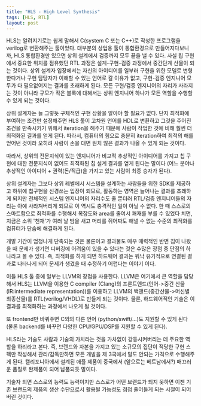 ```yaml
---
title: "HLS - High Level Synthesis"
tags: [HLS, RTL]
layout: post
---
```


HLS는 알려지기로는 쉽게 말해서 C(system C 또는 C++)로 작성한 프로그램을 verilog로 변환해주는 툴이었다. 대부분의 상업용 툴이 통합환경으로 만들어지다보니까, HLS 통합환경만 있으면 상위 설계에서 검증까지 모두 끝을 낼 수 있다. 사실 칩 구현에서 중요한 위치를 점유했던 RTL 과정은 설계-구현-검증 과정에서 중간단계 산물이 되는 것이다. 상위 설계자 입장에서는 자신의 아이디어를 일부러 구현을 위한 모델로 변형한다거나 구현 담당자가 이해할 수 있는 언어로 갈 이유가 없고, 구현-검증 엔지니어 모두가 다 필요없어지는 결과를 초래하게 된다. 모든 구현/검증 엔지니어의 자리가 사라지는 것이 아니라 규모가 작은 블록에 대해서는 상위 엔지니어 하나가 모든 역할을 수행할 수 있게 되는 것이다. 

상위 설계자는 늘 그렇듯 구체적인 구현 상황을 알아야 할 필요가 없다. 단지 최적화에 부여하는 조건만 설정해주면 HLS 툴이 고차원 언어를 HDL로 변환하고 그것을 주어진 조건을 만족시키기 위해서 iteration을 해주기 때문에 사람이 작업한 것에 비해 훨씬 더 최적화된 결과를 얻게 된다. 따라서, 컴퓨터의 힘으로 충분히 iteration하여 최적의 해를 얻어낸 것이라 오히려 사람이 손을 대면 원치 않은 결과가 나올 수 있게 되는 것이다. 

따라서, 상위의 전문지식이 있는 엔지니어가 비교적 추상적인 아이디어를 가지고 칩 구현에 대한 전문지식이 없어도 최적화된 칩 설계 결과를 얻게 된다는 말이다 (어느 분야나 추상적인 아이디어 + 권력(돈/직급)을 가지고 있는 사람이 최종 승자가 된다).

상위 설계자는 그보다 상위 레벨에서 시스템을 설계하는 사람들을 위한 SDK를 제공하고 하위에 칩구현을 신경쓰는 입장이 되므로, 활동하는 영역은 늘어나는 결과를 초래하게 되지만 전체적인 시스템 엔지니어의 자리수도 줄 뿐더러 RTL/검증 엔지니어들의 자리는 아예 사라져버리게 되므로 이 역시도 충격적인 일이 아닐 수 없다. 한 때 스스로의 스마트함으로 최적화를 수행해서 복잡도와 area를 줄여서 쾌재를 부를 수 있었다 치면, 지금은 소위 '천재'가 여러 날 밤을 새고 머리를 쥐어짜도 해낼 수 없는 수준의 최적화를 컴퓨터가 단숨에 해결하게 된다. 

개발 기간이 엄청나게 단축되는 것은 물론이고 결과물도 매우 매력적인 반면 칩이 나왔을 때 문제가 생기면 디버깅에 어려움이 있을 수 있다는 것은 수많은 장점 중 단점의 하나라고 볼 수 있다. 즉, 최적화를 하게 되면 하드웨어 결과는 워낙 유기적으로 연결된 결과로 나타나게 되어 문제가 생겼을 때 수정하기 어렵다는 이야기 이다. 

이들 HLS 툴 중에 일부는 LLVM의 장점을 사용한다. LLVM은 여기에서 큰 역할을 담당해서 HLS는 LLVM을 이용한 C compiler (Clang)의 프론트앤드(언어->중간 산물(IR:intermediate representation))를 이용하고 LLVM의 백앤드(중간산물->머신별 최종산물)를 RTL(verilog/VHDL)로 만들게 되는 것이다. 물론, 하드웨어적인 기술은 이 결과를 최적화하는 과정에서 나오게 될 것이다. 

또 frontend만 바꿔주면 C외의 다른 언어 (python/swift/...)도 지원할 수 있게 된다 (물론 backend를 바꾸면 다양한 CPU/GPU/DSP를 지원할 수 있게 된다).

HLS라는 기술도 사람과 기술의 가치라는 것을 가차없이 강등시켜버리는 데 주요한 역할을 하리라고 본다. 즉, 브랜드와 자본을 가지고 있는 소규모의 집단이 적당한 구현 스펙만 작성해서 관리/감독만하면 모든 개발을 제 3국에서 말도 안되는 가격으로 수행해주게 된다. 캘리포니아에서 설계된 애플 제품이 중국에서 (앞으로는 베트남에서?) 매끄러운 품질로 완제품이 되어 납품되듯 말이다. 

기술자 되면 스스로의 능력도 능력이지만 스스로가 어떤 브랜드가 되지 못하면 이젠 기존 브랜드의 제품의 생산 수단으로서 활용될 가능성도 점점 줄어들게 되는 시절이 되어버린 것이다. 